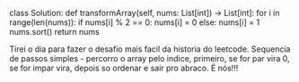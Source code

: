 class Solution:
    def transformArray(self, nums: List[int]) -> List[int]:
        for i in range(len(nums)):
            if nums[i] % 2 == 0:
                nums[i] = 0
            else:
                nums[i] = 1
        nums.sort()
        return nums  

Tirei o dia para fazer o desafio mais facil da historia do leetcode. Sequencia de passos simples - percorro o array pelo indice, primeiro, se for par vira 0, se for impar vira, depois so ordenar e sair pro abraco. É nós!!!